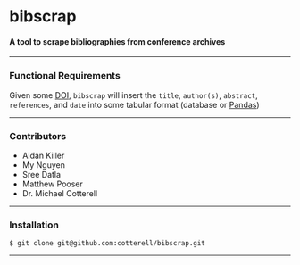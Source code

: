# bibscrap
#### A tool to scrape bibliographies from conference archives
------
### Functional Requirements

Given some [DOI](https://en.wikipedia.org/wiki/Digital_object_identifier), `bibscrap` will insert the `title`, `author(s)`, `abstract`, `references`, and `date` into some tabular format (database or [Pandas](https://pandas.pydata.org/docs/))

------
### Contributors
- Aidan Killer
- My Nguyen
- Sree Datla
- Matthew Pooser
- Dr. Michael Cotterell

------------------------
### Installation

```
$ git clone git@github.com:cotterell/bibscrap.git
```

------------------------



